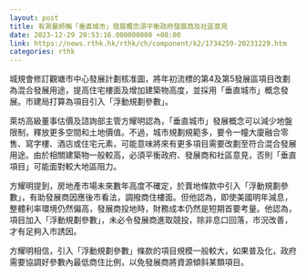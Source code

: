 ```yaml
---
layout: post
title: 有測量師稱「垂直城市」發展概念須平衡政府發展商及社區意見
date: 2023-12-29 20:53:16.000000000 +08:00
link: https://news.rthk.hk/rthk/ch/component/k2/1734259-20231229.htm
categories: rthk
---
```


城規會修訂觀塘市中心發展計劃核准圖，將年初流標的第4及第5發展區項目改劃為混合發展用途，提高住宅樓面及增加建築物高度，並採用「垂直城市」概念發展。市建局打算為項目引入「浮動規劃參數」。

萊坊高級董事估價及諮詢部主管方耀明認為，「垂直城市」發展概念可以減少地盤限制，釋放更多空間和土地價值。不過，城市規劃規範多，要令一幢大廈融合零售、寫字樓、酒店或住宅元素，可能意味將來有更多項目需要改劃至符合混合發展用途。由於相關建築物一般較高，必須平衡政府、發展商和社區意見，否則「垂直項目」可能面對較大地區阻力。

方耀明提到，房地產市場未來數年高度不確定，於賣地條款中引入「浮動規劃參數」，有助發展商因應後市看法，調撥商住樓面。但他認為，即使美國明年減息，整體利率環境仍然偏高，發展商投地時，財務成本仍然是短期首要考量。他認為，項目加入「浮動規劃參數」，未必令發展商進取競投，除非息口回落，市況改善，才有足夠入市誘因。

方耀明相信，引入「浮動規劃參數」條款的項目規模一般較大，如果普及化，政府需要協調好參數內最低商住比例，以免發展商將資源傾斜某類項目。
